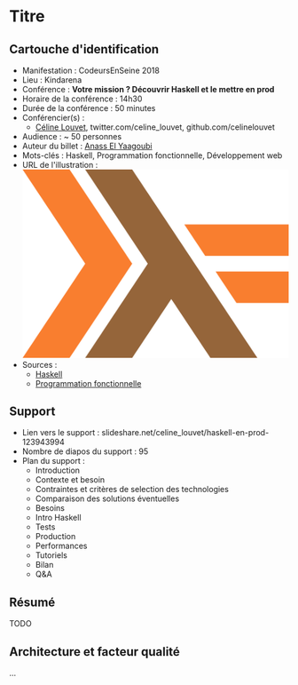 # Titre

## Cartouche d'identification

 - Manifestation : CodeursEnSeine 2018
 - Lieu : Kindarena
 - Conférence : **Votre mission ? Découvrir Haskell et le mettre en prod**
 - Horaire de la conférence : 14h30
 - Durée de la conférence : 50 minutes
 - Conférencier(s) :
   - [Céline Louvet](linkedin.com/in/celinelouvet/),  twitter.com/celine_louvet,  github.com/celinelouvet
 - Audience : ~ 50 personnes
 - Auteur du billet : [Anass El Yaagoubi](github.com/A-EL-YAAGOUBI)
 - Mots-clés : Haskell, Programmation fonctionnelle, Développement web
 - URL de l'illustration : ![Haskell Logo](haskell-logo-png-transparent.png)
 - Sources :
   - [Haskell](http://haskell.org)
   - [Programmation fonctionnelle](wikipedia.org/wiki/Functional_programming) 

## Support
 - Lien vers le support : slideshare.net/celine_louvet/haskell-en-prod-123943994
 - Nombre de diapos du support : 95
 - Plan du support : 
   - Introduction
   - Contexte et besoin
   - Contraintes et critères de selection des technologies
   - Comparaison des solutions éventuelles
   - Besoins
   - Intro Haskell
   - Tests
   - Production
   - Performances
   - Tutoriels 
   - Bilan
   - Q&A

## Résumé
TODO

## Architecture et facteur qualité
...
